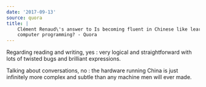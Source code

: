 ```yaml
---
date: '2017-09-13'
source: quora
title: |
    Clément Renaud\'s answer to Is becoming fluent in Chinese like learning
    computer programming? - Quora
---
```


Regarding reading and writing, yes : very logical and straightforward
with lots of twisted bugs and brilliant expressions.

Talking about conversations, no : the hardware running China is just
infinitely more complex and subtle than any machine men will ever made.
